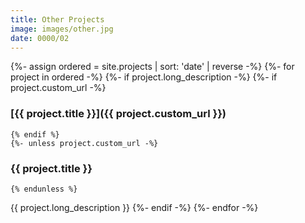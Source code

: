 ```yaml
---
title: Other Projects
image: images/other.jpg
date: 0000/02
---
```


{%- assign ordered = site.projects | sort: 'date' | reverse -%}
{%- for project in ordered -%}
  {%- if project.long_description -%}
    {%- if project.custom_url -%}
### [{{ project.title }}]({{ project.custom_url }})
    {% endif %}
    {%- unless project.custom_url -%}
### {{ project.title }}
    {% endunless %}
{{ project.long_description }}
  {%- endif -%}
{%- endfor -%}
